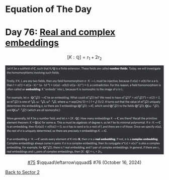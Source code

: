# Equation of The Day

# Day 76: [Real and complex embeddings](https://planetmath.org/realandcomplexembeddings)

$$[K:\mathbb Q]=r_1+2r_2$$

<picture><img alt="Day 76" src="0076.png"></picture>

<center><a href="0075.html">#75</a> $\qquad\leftarrow\qquad$ #76 (October 16, 2024)</center>

[Back to Sector 2](../64-127.md)

<script data-goatcounter="https://zswu.goatcounter.com/count" async src="//gc.zgo.at/count.js"></script>
<script src="https://utteranc.es/client.js" repo="12AbBa/eotd" issue-term="pathname" theme="github-light" crossorigin="anonymous" async> </script>
